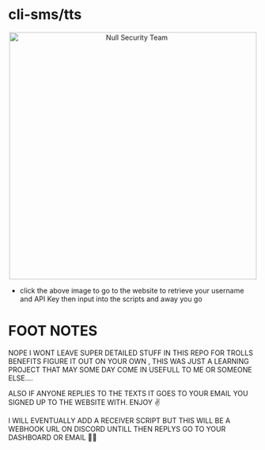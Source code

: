 # cli-sms/tts

<p align="center">
  <a href="https://www.clicksend.com">
    <img src="https://user-images.githubusercontent.com/48811414/220822585-7234b35d-d20f-46e6-9a34-26c3db3afa80.png" alt="Null Security Team" width="500" 
    onmouseover="this.style.transform='scale(1.05)'; this.style.opacity='0.8';" 
    onmouseout="this.style.transform='scale(1)'; this.style.opacity='1';">
  </a>


- click the above image to go to the website to retrieve your username and API Key then input into the scripts and away you go


# FOOT NOTES

NOPE I WONT LEAVE SUPER DETAILED STUFF IN THIS REPO FOR TROLLS BENEFITS FIGURE IT OUT ON YOUR OWN , THIS WAS JUST A LEARNING PROJECT THAT MAY SOME DAY COME IN USEFULL TO ME OR SOMEONE ELSE....

ALSO IF ANYONE REPLIES TO THE TEXTS IT GOES TO YOUR EMAIL YOU SIGNED UP TO THE WEBSITE WITH. ENJOY ✌️

I WILL EVENTUALLY ADD A RECEIVER SCRIPT BUT THIS WILL BE A WEBHOOK URL ON DISCORD UNTILL THEN REPLYS GO TO YOUR DASHBOARD OR EMAIL 👨‍💻
